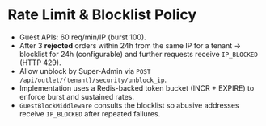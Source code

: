 # Rate Limit & Blocklist Policy

- Guest APIs: 60 req/min/IP (burst 100).
- After 3 **rejected** orders within 24h from the same IP for a tenant → blocklist for 24h (configurable) and further requests receive `IP_BLOCKED` (HTTP 429).
- Allow unblock by Super-Admin via `POST /api/outlet/{tenant}/security/unblock_ip`.
- Implementation uses a Redis-backed token bucket (INCR + EXPIRE) to enforce
  burst and sustained rates.
- `GuestBlockMiddleware` consults the blocklist so abusive addresses receive
  `IP_BLOCKED` after repeated failures.
